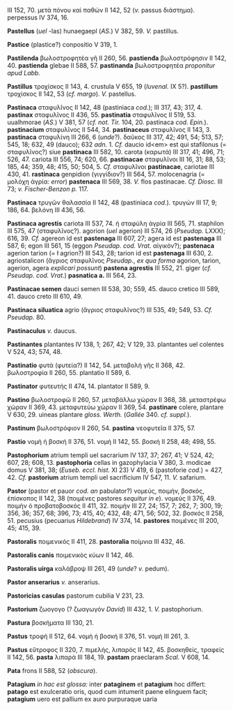 III 152, 70. μετὰ πόνου καὶ παθών II 142, 52 (*v.* passus διάστημα).
perpessus IV 374, 16.

**Pastellus** (*uel* -las) hunaegaepl (*AS.*) V 382, 59. *V.* pastillus.

**Pastice** (plastice?) conpositio V 319, 1.

**Pastilenda** βωλοστροφητέα γῆ II 260, 56. **pastienđa** βωλοστρόφησιν
II 142, 40. **pastienda** glebae II 588, 57. **pastinanda**
βωλοστροφητέα *proponitur apud Labb.*

**Pastillus** τροχίσκος II 143, 4. crustula V 655, 19 (*Iuvenal.* IX
5?). **pastillum** τροχίσκος II 142, 53 (*cf. margo*). *V.* pastellus.

**Pastinaca** σταφυλῖνος II 142, 48 (pastiniaca *cod.*); III 317, 43;
317, 4. **pastinax** σταφυλῖνος II 436, 55. **pastinatia** σταφυλῖνος II
519, 53. uualhmorae (*AS.*) V 381, 57 (*cf. not. Tir.* 104, 20.
pastinaca *cod. Epin.*). **pastinacium** σταφυλῖνος II 544, 34.
**pastinaceus** σταφυλῖνος II 143, 3. **pastinaca** σταφυλίνη III 266, 6
(*unde*?). δαῦκος III 317, 42; 491, 54; 513, 57; 545, 18; 632, 49
(dauco); 632 *adn.* 1. *Cf.* daucio id\<em\> est qui stafilonus (=
σταφυλῖνος?) siue **pastinaca** III 582, 10. carota (καρωτά) III 317,
41; 496, 71; 526, 47. cariota III 556, 74; 620, 66. **pastinacae**
σταφυλῖνοι III 16, 31; 88, 53; 185, 44; 359, 48; 415, 50; 504, 5. *Cf.*
σταφυλῖνοι **pastinacae**, cariotae III 430, 41. **rastinaca** genpidion
(γιγγίδιον?) III 564, 57. molocenagria (= μολόχη ἀγρία: *error*)
**pastenaca** III 569, 38. *V.* flos pastinacae. *Cf. Diosc.* III 73;
*v. Fischer-Benzon p.* 117.

**Pastinaca** τρυγῶν θαλασσία II 142, 48 (pastiniaca *cod.*). τρυγών III
17, 9; 186, 64. βελόνη III 436, 56.

**Pastinaca agrestis** cariota III 537, 74. ἡ σταφύλη ἀγρία III 565, 71.
staphilon III 575, 47 (σταφυλῖνος?). agorion (*uel* agerion) III 574, 26
(*Pseudap.* LXXX); 616, 39. *Cf.* agereon id est **pastenaga** III 607,
27; agera id est **pastenaga** III 587, 6; egon III 561, 15 (eggon
*Pseudap. cod. Vrat.* αἰγικόν?); **pastenaca** agerion tarion (= ł
agrion?) III 543, 28; tarion id est **pastenaga** III 630, 2.
agriostalicon (ἄγριος σταφυλῖνος *Pseudap.*, *ex qua forma* agorion,
tarion, agerion, agera *explicari possunt*) **pastena agrestis** III
552, 21. giger (*cf. Pseudap. cod. Vrat.*) **pasnatica a.** III 564,
23.

**Pastinacae semen** dauci semen III 538, 30; 559, 45. dauco cretico III
589, 41. dauco creto III 610, 49.

**Pastinaca siluatica** agrio (ἄγριος σταφυλῖνος?) III 535, 49; 549, 53.
*Cf. Pseudap.* 80.

**Pastinaculus** *v.* daucus.

**Pastinantes** plantantes IV 138, 1; 267, 42; V 129, 33. plantantes uel
colentes V 524, 43; 574, 48.

**Pastinatio** φυτά (φυτεία?) II 142, 54. μεταβολὴ γῆς II 368, 42.
βωλοστροφία II 260, 55. plantatio II 589, 6.

**Pastinator** φυτευτής II 474, 14. plantator II 589, 9.

**Pastino** βωλοστροφῶ II 260, 57. μεταβάλλω χώραν II 368, 38.
μεταστρέφω χώραν II 369, 43. μεταφυτεύω χώραν II 369, 54. **pastinare**
colere, plantare V 630, 29. uineas plantare *gloss. Werth.* (*Gallée*
340. *cf. suppl.*).

**Pastinum** βωλοστρόφιον II 260, 54. **pastina** νεοφυτεῖα II 375, 57.

**Pastio** νομὴ ἡ βοσκή II 376, 51. νομή II 142, 55. βοσκή II 258, 48;
498, 55.

**Pastophorium** atrium templi uel sacrarium IV 137, 37; 267, 41; V 524,
42; 607, 28; 608, 13. **pastophoria** cellas in gazophylacia V 380, 3.
modicae domus V 381, 38; (*Euseb. eccl. hist.* XI 23) V 419, 6
(pastoforie *cod.*) = 427, 42. *Cf.* **pastorium** atrium templi uel
sacrificium IV 547, 11. *V.* safarium.

**Pastor** (pastor et pauor *cod. an* pabulator?) νομεύς, ποιμήν,
βοσκός, ἐπίσκοπος II 142, 38 (ποιμένες pastores *sequitur in e*). νομεύς
II 376, 49. ποιμὴν ὁ προβατοβοσκός II 411, 32. ποιμήν III 27, 24; 157,
7; 262, 7; 300, 19; 356, 36; 357, 68; 396, 73; 415, 40; 432, 48; 471,
56; 502, 32. βοσκός II 258, 51. pecusius (pecuarius *Hildebrand*) IV
374, 14. **pastores** ποιμένες III 200, 45; 415, 39.

**Pastoralis** ποιμενικός II 411, 28. **pastoralia** ποίμνια III 432,
46.

**Pastoralis canis** ποιμενικὸς κύων II 142, 46.

**Pastoralis uirga** καλάβροψ III 261, 49 (*unde*? *v.* pedum).

**Pastor anserarius** *v.* anserarius.

**Pastoricias casulas** pastorum cubilia V 231, 23.

**Pastorium** ζωογογο (? ζωαγωγόν *David*) III 432, 1. *V.*
pastophorium.

**Pastura** βοσκήματα III 130, 21.

**Pastus** τροφή II 512, 64. νομὴ ἡ βοσκή II 376, 51. νομή III 261, 3.

**Pastus** εὔτροφος II 320, 7. πιμελής, λιπαρός II 142, 45. βοσκηθείς,
τραφείς II 142, 56. **pasta** λιπαρά III 184, 19. **pastam** praeclaram
*Scal.* V 608, 14.

**Pata** frons II 588, 52 (*obscura*).

**Patagium** *in hac est glossa:* inter **pataginem** et **patagium**
hoc differt: **patago** est exulceratio oris, quod cum intumerit paene
elinguem facit; **patagium** uero est pallium ex auro purpuraque uaria
